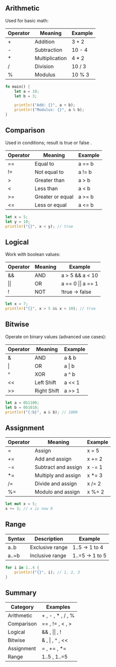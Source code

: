 

## Arithmetic 

Used for basic math:

| Operator | Meaning        | Example  |
| -------- | -------------- | -------- |
|  +       | Addition       |  3 + 2   |
|  -       | Subtraction    |  10 - 4  |
|  *       | Multiplication |  4 * 2   |
|  /       | Division       |  10 / 3  |
|  %       | Modulus        |  10 % 3  |

```rust
fn main() {
    let a = 10;
    let b = 3;

    println!("Add: {}", a + b);
    println!("Modulus: {}", a % b);
}
```
   


## Comparison 

Used in conditions; result is  true  or  false .

| Operator | Meaning          | Example  |
| -------- | ---------------- | -------- |
|  ==      | Equal to         |  a == b  |
|  !=      | Not equal to     |  a != b  |
|  >       | Greater than     |  a > b   |
|  <       | Less than        |  a < b   |
|  >=      | Greater or equal |  a >= b  |
|  <=      | Less or equal    |  a <= b  |

```rust
let x = 5;
let y = 10;
println!("{}", x < y); // true
```   


## Logical 

Work with boolean values:

| Operator | Meaning | Example            |  
|------|---------|--------------------| 
| &&   | AND     | a > 5 && a < 10    |    
| \|\| | OR | a == 0 \|\| a == 1 |
| !    | NOT     | !true  →  false    |   

```rust
let x = 7;
println!("{}", x > 5 && x < 10); // true
```   


## Bitwise 

Operate on binary values (advanced use cases):


| Operator | Meaning     | Example |
|----------|-------------|---------|
| \&       | AND         | a \& b  |
| \|       | OR          | a \| b  |
| \^       | XOR         | a \^ b  |
| <<       | Left Shift  | a << 1  |
| >>       | Right Shift | a >> 1  |


```rust
let a = 0b1100;
let b = 0b1010;
println!("{:b}", a & b); // 1000
```   


## Assignment 

| Operator | Meaning             | Example  |
| -------- | ------------------- | -------- |
|  =       | Assign              |  x = 5   |
|  +=      | Add and assign      |  x += 2  |
|  -=      | Subtract and assign |  x -= 1  |
|  *=      | Multiply and assign |  x *= 3  |
|  /=      | Divide and assign   |  x /= 2  |
|  %=      | Modulo and assign   |  x %= 2  |

```rust
let mut x = 5;
x += 3; // x is now 8
```
   


## Range 

| Syntax  | Description     | Example          |
| ------- | --------------- | ---------------- |
|  a..b   | Exclusive range |  1..5  → 1 to 4  |
|  a..=b  | Inclusive range |  1..=5  → 1 to 5 |

```rust
for i in 1..4 {
    println!("{}", i); // 1, 2, 3
}
```
   


## Summary

| Category   | Examples            |       
|------------|---------------------|
| Arithmetic | + ,  - ,  * ,  / ,  % |   
| Comparison | == ,  != ,  < ,  >  |   
| Logical    | && ,  \|\|  ,  !    |
| Bitwise    | & , \| ,  ^ ,  <<   |   
| Assignment | = ,  += ,  *=       |        
| Range      | 1..5 ,  1..=5       |     